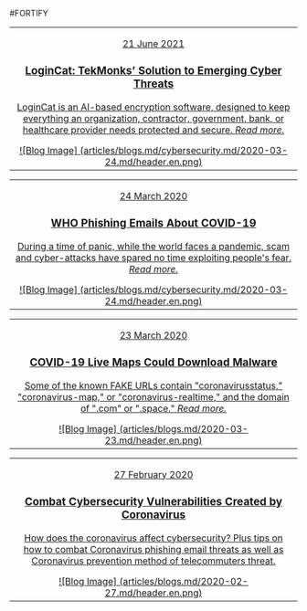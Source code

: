 #FORTIFY

|   |
|:------------:|
|[<p class="date">21 June 2021</p><div class="bloglist"><h3>LoginCat: TekMonks’ Solution to Emerging Cyber Threats</h3><p>LoginCat is an AI-based encryption software, designed to keep everything an organization, contractor, government, bank, or healthcare provider needs protected and secure. *Read more.*</p></div> ![Blog Image] (articles/blogs.md/cybersecurity.md/2020-03-24.md/header.en.png)]({{#makeLink}}./blogarticle.html?blogs_path=./blogs.md/2021-06-21.md&menu_path=/{{/makeLink}})|

|   |
|:------------:|
|[<p class="date">24 March 2020</p><div class="bloglist"><h3>WHO Phishing Emails About COVID-19</h3><p>During a time of panic, while the world faces a pandemic, scam and cyber-attacks have spared no time exploiting people's fear. *Read more.*</p></div> ![Blog Image] (articles/blogs.md/cybersecurity.md/2020-03-24.md/header.en.png)]({{#makeLink}}./blogarticle.html?blogs_path=./blogs.md/cybersecurity.md/2020-03-24.md&menu_path=/{{/makeLink}})|

|   |
|:------------:|
|[<p class="date">23 March 2020</p><div class="bloglist"><h3>COVID-19 Live Maps Could Download Malware</h3><p>Some of the known FAKE URLs contain "coronavirusstatus," "coronavirus-map," or "coronavirus-realtime," and the domain of ".com" or ".space." *Read more.*</p></div> ![Blog Image] (articles/blogs.md/2020-03-23.md/header.en.png)]({{#makeLink}}./blogarticle.html?blogs_path=./blogs.md/2020-03-23.md&menu_path=/{{/makeLink}})|

|   |
|:------------:|
|[<p class="date">27 February 2020</p><div class="bloglist"><h3>Combat Cybersecurity Vulnerabilities Created by Coronavirus</h3><p>How does the coronavirus affect cybersecurity? Plus tips on how to combat Coronavirus phishing email threats as well as Coronavirus prevention method of telecommuters threat.</p></div> ![Blog Image] (articles/blogs.md/2020-02-27.md/header.en.png)]({{#makeLink}}./blogarticle.html?blogs_path=./blogs.md/2020-02-27.md&menu_path=/{{/makeLink}})|


